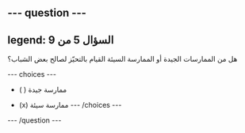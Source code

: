 --- question ---
---
legend: السؤال 5 من 9
---

هل من الممارسات الجيدة أو الممارسة السيئة القيام بالتحيّز لصالح بعض الشباب؟

--- choices ---
- ( ) ممارسة جيدة

- (x) ممارسة سيئة --- /choices ---

--- /question ---
